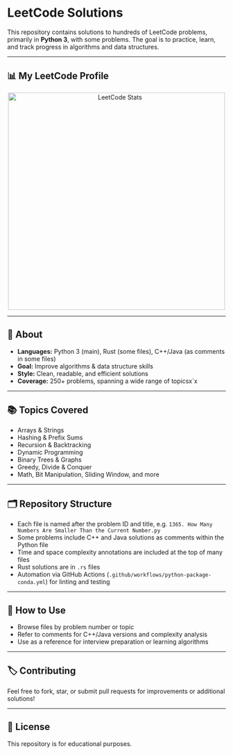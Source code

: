 # LeetCode Solutions

This repository contains solutions to hundreds of LeetCode problems, primarily in **Python 3**, with some problems.  The goal is to practice, learn, and track progress in algorithms and data structures.

---

## 📊 My LeetCode Profile

<p align="center">
  <img src="https://leetcard.jacoblin.cool/anonized?theme=dark&bg_color=0D1117&font=Fira+Code&ext=contest&ext_color=1E90FF&ext_opacity=100&font_color=FFFFF0" height="500" alt="LeetCode Stats"/>
</p>

---

## 📝 About

- **Languages:** Python 3 (main), Rust (some files), C++/Java (as comments in some files)
- **Goal:** Improve algorithms & data structure skills
- **Style:** Clean, readable, and efficient solutions
- **Coverage:** 250+ problems, spanning a wide range of topicsx`x 

---

## 📚 Topics Covered

- Arrays & Strings
- Hashing & Prefix Sums
- Recursion & Backtracking
- Dynamic Programming
- Binary Trees & Graphs
- Greedy, Divide & Conquer
- Math, Bit Manipulation, Sliding Window, and more

---

## 🗂 Repository Structure

- Each file is named after the problem ID and title, e.g. `1365. How Many Numbers Are Smaller Than the Current Number.py`
- Some problems include C++ and Java solutions as comments within the Python file
- Time and space complexity annotations are included at the top of many files
- Rust solutions are in `.rs` files
- Automation via GitHub Actions (`.github/workflows/python-package-conda.yml`) for linting and testing

---

## 🚀 How to Use

- Browse files by problem number or topic
- Refer to comments for C++/Java versions and complexity analysis
- Use as a reference for interview preparation or learning algorithms

---

## 🏷️ Contributing

Feel free to fork, star, or submit pull requests for improvements or additional solutions!

---

## 📄 License

This repository is for educational purposes.

